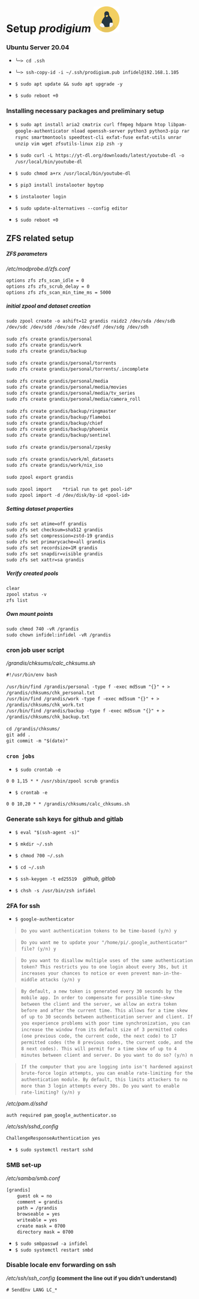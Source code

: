 # Setup *prodigium* ![prodigium! image](https://github.com/atheistd/atheistd.github.io/raw/master/assets/prodigium/prodigium-small.png)



### Ubuntu Server 20.04

- `╰─> cd .ssh`
- `╰─> ssh-copy-id -i ~/.ssh/prodigium.pub infidel@192.168.1.105`

- `$ sudo apt update && sudo apt upgrade -y`
- `$ sudo reboot +0`



### Installing necessary packages and preliminary setup

- `$ sudo apt install aria2 cmatrix curl ffmpeg hdparm htop libpam-google-authenticator nload openssh-server python3 python3-pip rar rsync smartmontools speedtest-cli exfat-fuse exfat-utils unrar unzip vim wget zfsutils-linux zip zsh -y`

- `$ sudo curl -L https://yt-dl.org/downloads/latest/youtube-dl -o /usr/local/bin/youtube-dl`
- `$ sudo chmod a+rx /usr/local/bin/youtube-dl`

- `$ pip3 install instalooter bpytop`
- `$ instalooter login`

- `$ sudo update-alternatives --config editor`

- `$ sudo reboot +0`



## ZFS related setup


##### ZFS parameters

*/etc/modprobe.d/zfs.conf*

```
options zfs zfs_scan_idle = 0
options zfs zfs_scrub_delay = 0
options zfs zfs_scan_min_time_ms = 5000
```

##### initial zpool and dataset creation

```
sudo zpool create -o ashift=12 grandis raidz2 /dev/sda /dev/sdb /dev/sdc /dev/sdd /dev/sde /dev/sdf /dev/sdg /dev/sdh

sudo zfs create grandis/personal
sudo zfs create grandis/work
sudo zfs create grandis/backup

sudo zfs create grandis/personal/torrents
sudo zfs create grandis/personal/torrents/.incomplete

sudo zfs create grandis/personal/media
sudo zfs create grandis/personal/media/movies
sudo zfs create grandis/personal/media/tv_series
sudo zfs create grandis/personal/media/camera_roll

sudo zfs create grandis/backup/ringmaster
sudo zfs create grandis/backup/flameboi
sudo zfs create grandis/backup/chief
sudo zfs create grandis/backup/phoenix
sudo zfs create grandis/backup/sentinel

sudo zfs create grandis/personal/zpesky

sudo zfs create grandis/work/ml_datasets
sudo zfs create grandis/work/nix_iso

sudo zpool export grandis

sudo zpool import    *trial run to get pool-id*
sudo zpool import -d /dev/disk/by-id <pool-id>
```

##### Setting dataset properties

```
sudo zfs set atime=off grandis
sudo zfs set checksum=sha512 grandis
sudo zfs set compression=zstd-19 grandis
sudo zfs set primarycache=all grandis
sudo zfs set recordsize=1M grandis
sudo zfs set snapdir=visible grandis
sudo zfs set xattr=sa grandis
```

##### Verify created pools

```
clear
zpool status -v
zfs list
```

##### Own mount points

```
sudo chmod 740 -vR /grandis
sudo chown infidel:infidel -vR /grandis
```



### cron job user script

*/grandis/chksums/calc_chksums.sh*

```
#!/usr/bin/env bash

/usr/bin/find /grandis/personal -type f -exec md5sum "{}" + > /grandis/chksums/chk_personal.txt
/usr/bin/find /grandis/work -type f -exec md5sum "{}" + > /grandis/chksums/chk_work.txt
/usr/bin/find /grandis/backup -type f -exec md5sum "{}" + > /grandis/chksums/chk_backup.txt

cd /grandis/chksums/
git add .
git commit -m "$(date)"
```



### `cron jobs`

 - `$ sudo crontab -e`

```
0 0 1,15 * * /usr/sbin/zpool scrub grandis
```

- `$ crontab -e`

```
0 0 10,20 * * /grandis/chksums/calc_chksums.sh
```



### Generate ssh keys for github and gitlab

- `$ eval "$(ssh-agent -s)"`
- `$ mkdir ~/.ssh`
- `$ chmod 700 ~/.ssh`
- `$ cd ~/.ssh`
- `$ ssh-keygen -t ed25519`&nbsp;&nbsp;&nbsp;&nbsp;*github, gitlab*

- `$ chsh -s /usr/bin/zsh infidel`



### 2FA for ssh

- `$ google-authenticator`


> `Do you want authentication tokens to be time-based (y/n) y`


> `Do you want me to update your "/home/pi/.google_authenticator" file? (y/n) y`


> `Do you want to disallow multiple uses of the same authentication
token? This restricts you to one login about every 30s, but it increases
your chances to notice or even prevent man-in-the-middle attacks (y/n) y`


> `By default, a new token is generated every 30 seconds by the mobile app.
In order to compensate for possible time-skew between the client and the server,
we allow an extra token before and after the current time. This allows for a
time skew of up to 30 seconds between authentication server and client. If you
experience problems with poor time synchronization, you can increase the window
from its default size of 3 permitted codes (one previous code, the current
code, the next code) to 17 permitted codes (the 8 previous codes, the current
code, and the 8 next codes). This will permit for a time skew of up to 4 minutes
between client and server.
Do you want to do so? (y/n) n`


> `If the computer that you are logging into isn't hardened against brute-force
login attempts, you can enable rate-limiting for the authentication module.
By default, this limits attackers to no more than 3 login attempts every 30s.
Do you want to enable rate-limiting? (y/n) y`

*/etc/pam.d/sshd*
```
auth required pam_google_authenticator.so
```

*/etc/ssh/sshd_config*
```
ChallengeResponseAuthentication yes
```

- `$ sudo systemctl restart sshd`



### SMB set-up

*/etc/samba/smb.conf*
```
[grandis]
	guest ok = no
	comment = grandis
	path = /grandis
	browseable = yes
	writeable = yes
	create mask = 0700
	directory mask = 0700
```

- `$ sudo smbpasswd -a infidel`
- `$ sudo systemctl restart smbd`



### Disable locale env forwarding on ssh

*/etc/ssh/ssh_config* **(comment the line out if you didn’t understand)**
```
# SendEnv LANG LC_*
```

